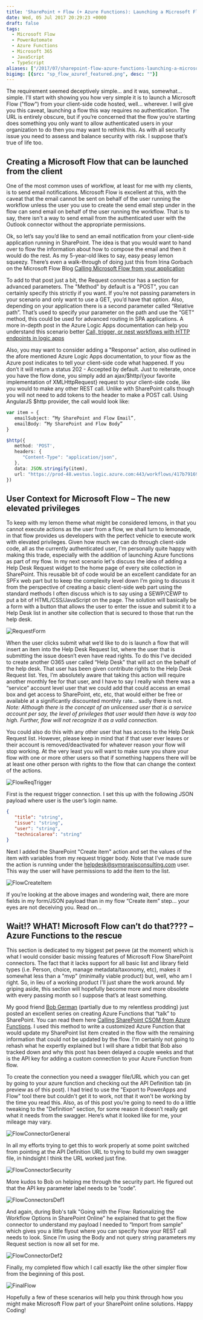 ```yaml
---
title: 'SharePoint + Flow (+ Azure Functions): Launching a Microsoft Flow from Client-Side Code'
date: Wed, 05 Jul 2017 20:29:23 +0000
draft: false
tags: 
  - Microsoft Flow
  - PowerAutomate
  - Azure Functions
  - Microsoft 365
  - JavaScript
  - TypeScript
aliases: ["/2017/07/sharepoint-flow-azure-functions-launching-a-microsoft-flow-from-client-side-code/"]
bigimg: [{src: "sp_flow_azuref_featured.png", desc: ""}]
---
```


The requirement seemed deceptively simple… and it was, somewhat… simple. I'll start with showing you how very simple it is to launch a Microsoft Flow ("flow") from your client-side code hosted, well… wherever. I will give you this caveat, launching a flow this way requires no authentication. The URL is entirely obscure, but if you’re concerned that the flow you’re starting does something you only want to allow authenticated users in your organization to do then you may want to rethink this. As with all security issue you need to assess and balance security with risk. I suppose that’s true of life too.

## Creating a Microsoft Flow that can be launched from the client

One of the most common uses of workflow, at least for me with my clients, is to send email notifications. Microsoft Flow is excellent at this, with the caveat that the email cannot be sent on behalf of the user running the workflow unless the user you use to create the send email step under in the flow can send email on behalf of the user running the workflow. That is to say, there isn't a way to send email from the authenticated user with the Outlook connector without the appropriate permissions.

Ok, so let’s say you’d like to send an email notification from your client-side application running in SharePoint. The idea is that you would want to hand over to flow the information about how to compose the email and then it would do the rest. As my 5-year-old likes to say, easy peasy lemon squeezy. There’s even a walk-through of doing just this from Irina Gorbach on the Microsoft Flow Blog [Calling Microsoft Flow from your application](https://flow.microsoft.com/en-us/blog/call-flow-restapi/)

To add to that post just a bit, the Request connector has a section for advanced parameters. The "Method" by default is a "POST", you can certainly specify this strictly if you want. If you’re not passing parameters in your scenario and only want to use a GET, you’d have that option. Also, depending on your application there is a second parameter called “Relative path”. That’s used to specify your parameter on the path and use the “GET” method, this could be used for advanced routing in SPA applications. A more in-depth post in the Azure Logic Apps documentation can help you understand this scenario better [Call, trigger, or nest workflows with HTTP endpoints in logic apps](https://docs.microsoft.com/en-us/azure/logic-apps/logic-apps-http-endpoint)

Also, you may want to consider adding a "Response" action, also outlined in the afore mentioned Azure Logic Apps documentation, to your flow as the Azure post indicates to tell your client-side code what happened. If you don’t it will return a status 202 - Accepted by default. Just to reiterate, once you have the flow done, you simply add an ajax/$http/{your favorite implementation of XMLHttpRequest} request to your client-side code, like you would to make any other REST call. Unlike with SharePoint calls though you will not need to add tokens to the header to make a POST call. Using AngularJS $http provider, the call would look like:

```typescript
var item = {
   emailSubject: “My SharePoint and Flow Email”,
   emailBody: “My SharePoint and Flow Body”
}

$http({
   method: 'POST',
   headers: {
      "Content-Type": "application/json",
   },
   data: JSON.stringify(item),
   url: "https://prod-48.westus.logic.azure.com:443/workflows/417b791699a24bb99d70a29b91ad7998/triggers/manual/paths/invoke?api-version=2016-06-01&sp=%2Ftriggers%2Fmanual%2Frun&sv=1.0&sig=jp1VuAlYMgvSx999Z5lGhEm99PxSb6dkB75ZALct3b0"
})
```

## User Context for Microsoft Flow – The new elevated privileges

To keep with my lemon theme what might be considered lemons, in that you cannot execute actions as the user from a flow, we shall turn to lemonade, in that flow provides us developers with the perfect vehicle to execute work with elevated privileges. Given how much we can do through client-side code, all as the currently authenticated user, I'm personally quite happy with making this trade, especially with the addition of launching Azure functions as part of my flow. In my next scenario let's discuss the idea of adding a Help Desk Request widget to the home page of every site collection in SharePoint. This reusable bit of code would be an excellent candidate for an SPFx web part but to keep the complexity level down I’m going to discuss it from the perspective of creating a basic client-side web part using the standard methods I often discuss which is to say using a SEWP/CEWP to put a bit of HTML/CSS/JavaScript on the page. The solution will basically be a form with a button that allows the user to enter the issue and submit it to a Help Desk list in another site collection that is secured to those that run the help desk.

![RequestForm](RequestForm.png)

When the user clicks submit what we’d like to do is launch a flow that will insert an item into the Help Desk Request list, where the user that is submitting the issue doesn’t even have read rights. To do this I've decided to create another O365 user called “Help Desk" that will act on the behalf of the help desk. That user has been given contribute rights to the Help Desk Request list. Yes, I’m absolutely aware that taking this action will require another monthly fee for that user, and I have to say I really wish there was a “service” account level user that we could add that could access an email box and get access to SharePoint, etc, etc, that would either be free or available at a significantly discounted monthly rate… sadly there is not. _Note: Although there is the concept of an unlicensed user that is a service account per say, the level of privileges that user would then have is way too high. Further, flow will not recognize it as a valid connection._

You could also do this with any other user that has access to the Help Desk Request list. However, please keep in mind that if that user ever leaves or their account is removed/deactivated for whatever reason your flow will stop working. At the very least you will want to make sure you share your flow with one or more other users so that if something happens there will be at least one other person with rights to the flow that can change the context of the actions.

![FlowReqTrigger](FlowReqTrigger.png)

First is the request trigger connection. I set this up with the following JSON payload where user is the user’s login name.

```json
{
   "title": "string",
   "issue": "string",
   "user": "string",
   "technicalarea": "string"
}
```

Next I added the SharePoint "Create item" action and set the values of the item with variables from my request trigger body. Note that I've made sure the action is running under the helpdesk@sympraxisconsulting.com user. This way the user will have permissions to add the item to the list.

![FlowCreateItem](FlowCreateItem.png)

If you’re looking at the above images and wondering wait, there are more fields in my form/JSON payload than in my flow “Create item” step… your eyes are not deceiving you. Read on…

## Wait!? WHAT! Microsoft Flow can’t do that???? –Azure Functions to the rescue

This section is dedicated to my biggest pet peeve (at the moment) which is what I would consider basic missing features of Microsoft Flow SharePoint connectors. The fact that it lacks support for all basic list and library field types (i.e. Person, choice, manage metadata/taxonomy, etc), makes it somewhat less than a "mvp" (minimally viable product) but, well, who am I right. So, in lieu of a working product I'll just share the work around. My griping aside, this section will hopefully become more and more obsolete with every passing month so I suppose that’s at least something.

My good friend [Bob German](https://twitter.com/Bob1German) (partially due to my relentless prodding) just posted an excellent series on creating Azure Functions that “talk” to SharePoint. You can read them here [Calling SharePoint CSOM from Azure Functions](https://bob1german.com/2017/06/24/az-func-simplestart/). I used this method to write a customized Azure Function that would update my SharePoint list item created in the flow with the remaining information that could not be updated by the flow. I'm certainly not going to rehash what he expertly explained but I will share a tidbit that Bob also tracked down and why this post has been delayed a couple weeks and that is the API key for adding a custom connection to your Azure Function from flow.

To create the connection you need a swagger file/URL which you can get by going to your azure function and checking out the API Definition tab (in preview as of this post). I had tried to use the "Export to PowerApps and Flow" tool there but couldn't get it to work, not that it won't be working by the time you read this. Also, as of this post you’re going to need to do a little tweaking to the "Definition" section, for some reason it doesn’t really get what it needs from the swagger. Here’s what it looked like for me, your mileage may vary.

![FlowConnectorGeneral](FlowConnectorGeneral.png)

In all my efforts trying to get this to work properly at some point switched from pointing at the API Definition URL to trying to build my own swagger file, in hindsight I think the URL worked just fine.

![FlowConnectorSecurity](FlowConnectorSecurity.png)

More kudos to Bob on helping me through the security part. He figured out that the API key parameter label needs to be “code”.

![FlowConnectorsDef1](FlowConnectorsDef1.png)

And again, during Bob's talk "Going with the Flow: Rationalizing the Workflow Options in SharePoint Online" he explained that to get the flow connector to understand my payload I needed to “Import from sample” which gives you a little flyout where you can specify how your REST call needs to look. Since I’m using the Body and not query string parameters my Request section is now all set for me.

![FlowConnectorDef2](FlowConnectorDef2.png)

Finally, my completed flow which I call exactly like the other simpler flow from the beginning of this post.

![FinalFlow](FinalFlow.png)

Hopefully a few of these scenarios will help you think through how you might make Microsoft Flow part of your SharePoint online solutions. Happy Coding!
